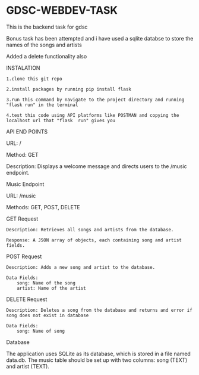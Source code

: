 # GDSC-WEBDEV-TASK
This is the backend task for gdsc

Bonus task has been attempted and i have used a sqlite databse to store the names of the songs and artists

Added a delete functionality also

INSTALATION

    1.clone this git repo

    2.install packages by running pip install flask

    3.run this command by navigate to the project directory and running "flask run" in the terminal

    4.test this code using API platforms like POSTMAN and copying the localhost url that "flask  run" gives you

API END POINTS

URL: /

Method: GET

Description: Displays a welcome message and directs users to the /music endpoint.

Music Endpoint

URL: /music

Methods: GET, POST, DELETE

GET Request

    Description: Retrieves all songs and artists from the database.

    Response: A JSON array of objects, each containing song and artist fields.

POST Request

    Description: Adds a new song and artist to the database.

    Data Fields:
        song: Name of the song
        artist: Name of the artist

DELETE Request

    Description: Deletes a song from the database and returns and error if song does not exist in database

    Data Fields:
        song: Name of song

Database

The application uses SQLite as its database, which is stored in a file named data.db. The music table should be set up with two columns: song (TEXT) and artist (TEXT).
